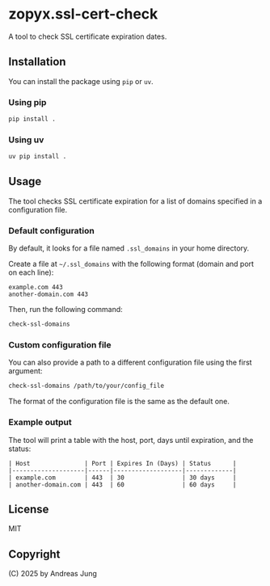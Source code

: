 # zopyx.ssl-cert-check

A tool to check SSL certificate expiration dates.

## Installation

You can install the package using `pip` or `uv`.

### Using pip

```bash
pip install .
```

### Using uv

```bash
uv pip install .
```

## Usage

The tool checks SSL certificate expiration for a list of domains specified in a configuration file.

### Default configuration

By default, it looks for a file named `.ssl_domains` in your home directory.

Create a file at `~/.ssl_domains` with the following format (domain and port on each line):

```
example.com 443
another-domain.com 443
```

Then, run the following command:

```bash
check-ssl-domains
```

### Custom configuration file

You can also provide a path to a different configuration file using the first argument:

```bash
check-ssl-domains /path/to/your/config_file
```

The format of the configuration file is the same as the default one.

### Example output

The tool will print a table with the host, port, days until expiration, and the status:

```
| Host               | Port | Expires In (Days) | Status      |
|--------------------|------|-------------------|-------------|
| example.com        | 443  | 30                | 30 days     |
| another-domain.com | 443  | 60                | 60 days     |
```

## License

MIT

## Copyright

(C) 2025 by Andreas Jung

